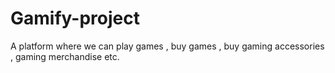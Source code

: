 # Gamify-project
A platform where we can play games , buy games , buy gaming accessories , gaming merchandise etc.
